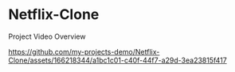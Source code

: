 # Netflix-Clone
Project Video Overview

https://github.com/my-projects-demo/Netflix-Clone/assets/166218344/a1bc1c01-c40f-44f7-a29d-3ea23815f417

